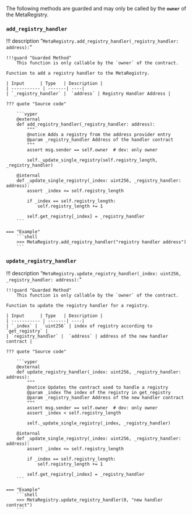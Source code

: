 The following methods are guarded and may only be called by the **`owner`** of the MetaRegistry.

### `add_registry_handler`
!!! description "`MetaRegistry.add_registry_handler(_registry_handler: address):`"
 
    !!!guard "Guarded Method"
        This function is only callable by the `owner` of the contract.

    Function to add a registry handler to the MetaRegistry.

    | Input      | Type   | Description |
    | ----------- | -------| ----|
    | `_registry_handler` |  `address` | Registry Handler Address |

    ??? quote "Source code"

        ```vyper
        @external
        def add_registry_handler(_registry_handler: address):
            """
            @notice Adds a registry from the address provider entry
            @param _registry_handler Address of the handler contract
            """
            assert msg.sender == self.owner  # dev: only owner

            self._update_single_registry(self.registry_length, _registry_handler)

        @internal
        def _update_single_registry(_index: uint256, _registry_handler: address):
            assert _index <= self.registry_length

            if _index == self.registry_length:
                self.registry_length += 1

            self.get_registry[_index] = _registry_handler
        ```

    === "Example"
        ```shell
        >>> MetaRegistry.add_registry_handler("registry handler address")
        ```


### `update_registry_handler`
!!! description "`MetaRegistry.update_registry_handler(_index: uint256, _registry_handler: address):`"

    !!!guard "Guarded Method"
        This function is only callable by the `owner` of the contract.

    Function to update the registry handler for a registry.

    | Input      | Type   | Description |
    | ----------- | -------| ----|
    | `_index` |  `uint256` | index of registry according to `get_registry` |
    | `registry_handler` |  `address` | address of the new handler contract |

    ??? quote "Source code"

        ```vyper
        @external
        def update_registry_handler(_index: uint256, _registry_handler: address):
            """
            @notice Updates the contract used to handle a registry
            @param _index The index of the registry in get_registry
            @param _registry_handler Address of the new handler contract
            """
            assert msg.sender == self.owner  # dev: only owner
            assert _index < self.registry_length

            self._update_single_registry(_index, _registry_handler)

        @internal
        def _update_single_registry(_index: uint256, _registry_handler: address):
            assert _index <= self.registry_length

            if _index == self.registry_length:
                self.registry_length += 1

            self.get_registry[_index] = _registry_handler
        ```

    === "Example"
        ```shell
        >>> MetaRegistry.update_registry_handler(0, "new handler contract")
        ```
